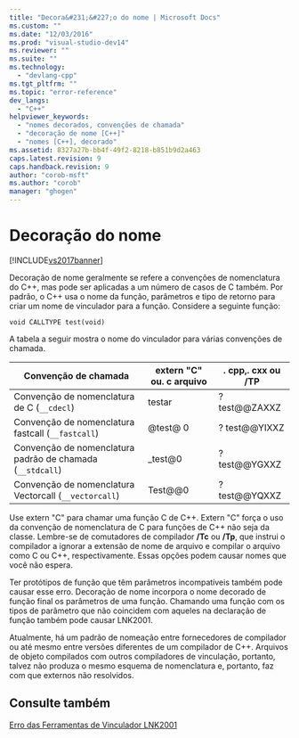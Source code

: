 ```yaml
---
title: "Decora&#231;&#227;o do nome | Microsoft Docs"
ms.custom: ""
ms.date: "12/03/2016"
ms.prod: "visual-studio-dev14"
ms.reviewer: ""
ms.suite: ""
ms.technology: 
  - "devlang-cpp"
ms.tgt_pltfrm: ""
ms.topic: "error-reference"
dev_langs: 
  - "C++"
helpviewer_keywords: 
  - "nomes decorados, convenções de chamada"
  - "decoração de nome [C++]"
  - "nomes [C++], decorado"
ms.assetid: 8327a27b-bb4f-49f2-8218-b851b9d2a463
caps.latest.revision: 9
caps.handback.revision: 9
author: "corob-msft"
ms.author: "corob"
manager: "ghogen"
---
```

# Decora&#231;&#227;o do nome
[!INCLUDE[vs2017banner](../../assembler/inline/includes/vs2017banner.md)]

Decoração de nome geralmente se refere a convenções de nomenclatura do C\+\+, mas pode ser aplicadas a um número de casos de C também.  Por padrão, o C\+\+ usa o nome da função, parâmetros e tipo de retorno para criar um nome de vinculador para a função.  Considere a seguinte função:  
  
```  
void CALLTYPE test(void)  
```  
  
 A tabela a seguir mostra o nome do vinculador para várias convenções de chamada.  
  
|Convenção de chamada|extern "C" ou. c arquivo|. cpp,. cxx ou \/TP|  
|--------------------------|------------------------------|-------------------------|  
|Convenção de nomenclatura de C \(`__cdecl`\)|testar|? test@@ZAXXZ|  
|Convenção de nomenclatura fastcall \(`__fastcall`\)|@test@ 0|? test@@YIXXZ|  
|Convenção de nomenclatura padrão de chamada \(`__stdcall`\)|\_test@0|? test@@YGXXZ|  
|Convenção de nomenclatura Vectorcall \(`__vectorcall`\)|Test@@0|? test@@YQXXZ|  
  
 Use extern "C" para chamar uma função C de C\+\+.  Extern "C" força o uso da convenção de nomenclatura de C para funções de C\+\+ não seja da classe.  Lembre\-se de comutadores de compilador **\/Tc** ou **\/Tp**, que instrui o compilador a ignorar a extensão de nome de arquivo e compilar o arquivo como C ou C\+\+, respectivamente.  Essas opções podem causar nomes que você não espera.  
  
 Ter protótipos de função que têm parâmetros incompatíveis também pode causar esse erro.  Decoração de nome incorpora o nome decorado de função final os parâmetros de uma função.  Chamando uma função com os tipos de parâmetro que não coincidem com aqueles na declaração de função também pode causar LNK2001.  
  
 Atualmente, há um padrão de nomeação entre fornecedores de compilador ou até mesmo entre versões diferentes de um compilador de C\+\+.  Arquivos de objeto compilados com outros compiladores de vinculação, portanto, talvez não produza o mesmo esquema de nomenclatura e, portanto, faz com que externos não resolvidos.  
  
## Consulte também  
 [Erro das Ferramentas de Vinculador LNK2001](../Topic/Linker%20Tools%20Error%20LNK2001.md)